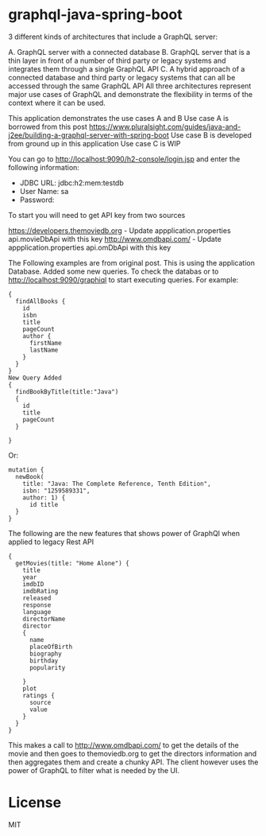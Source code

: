 # graphql-java-spring-boot
3 different kinds of architectures that include a GraphQL server:

A. GraphQL server with a connected database
B. GraphQL server that is a thin layer in front of a number of third party or legacy systems and integrates them through a single GraphQL API
C. A hybrid approach of a connected database and third party or legacy systems that can all be accessed through the same GraphQL API
All three architectures represent major use cases of GraphQL and demonstrate the flexibility in terms of the context where it can be used.

This application demonstrates the use cases A and B
Use case A is borrowed from this post https://www.pluralsight.com/guides/java-and-j2ee/building-a-graphql-server-with-spring-boot
Use case B is developed from ground up in this application
Use case C is WIP

You can go to [http://localhost:9090/h2-console/login.jsp](http://localhost:9090/h2-console/login.jsp) and enter the following information:
- JDBC URL: jdbc:h2:mem:testdb
- User Name: sa
- Password: <blank>

To start you will need to get API key from two sources

https://developers.themoviedb.org - Update appplication.properties api.movieDbApi with this key
http://www.omdbapi.com/ - Update appplication.properties api.omDbApi with this key

The Following examples are from original post. This is using the application Database. Added some new queries.
To check the databas or to [http://localhost:9090/graphiql](http://localhost:9090/graphiql) to start executing queries. For example:
```
{
  findAllBooks {
    id
    isbn
    title
    pageCount
    author {
      firstName
      lastName
    }
  }
}
New Query Added
{
  findBookByTitle(title:"Java")
  {
    id
    title
    pageCount
  }
  
}
```

Or:
```
mutation {
  newBook(
    title: "Java: The Complete Reference, Tenth Edition", 
    isbn: "1259589331", 
    author: 1) {
      id title
  }
}
```
The following are the new features that shows power of GraphQl when applied to legacy Rest API
```
{
  getMovies(title: "Home Alone") {
    title
    year
    imdbID
    imdbRating
    released
    response
    language
    directorName
    director
    {
      name
      placeOfBirth
      biography
      birthday
      popularity
      
    }
    plot
    ratings {
      source
      value
    }
  }
}
```

This makes a call to http://www.omdbapi.com/ to get the  details of the movie and then goes to themoviedb.org to 
get the directors information and then aggregates them and create a chunky API.
The client however uses the power of GraphQL to filter what is needed by the UI.


# License
MIT
